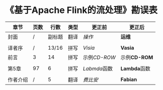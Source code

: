 # 《基于Apache Flink的流处理》勘误表

|章节|页数  |行数 |类型    |更正前        |更正后         |
|---|-----|-----|-------|-------------|--------------|
|封面|/|副标题|翻译|*操作*|**运维**|
||
|译者序|/|13/16|拼写|*Visia*|**Vasia**|
|前言|3|14|拼写|示例*CD-ROW*|示例**CD-ROM**|
||
|第5章|97|6|拼写|*Labmda*函数|**Lambda**函数|
||
|作者介绍|/|5|翻译|*费比安*|**Fabian**|


